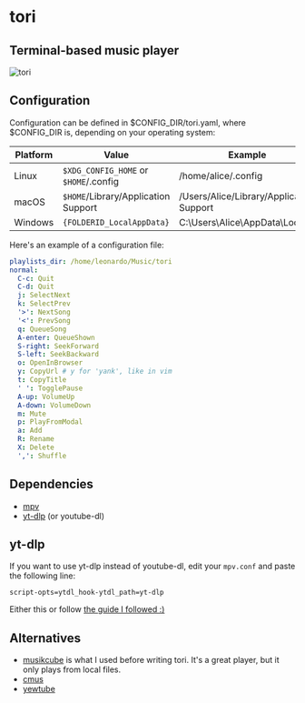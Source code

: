 # tori
## Terminal-based music player

![tori](https://user-images.githubusercontent.com/8211902/228040682-7888b4f9-0dc3-425e-95ad-166a1737f388.png)
## Configuration
Configuration can be defined in $CONFIG_DIR/tori.yaml, where $CONFIG_DIR is, depending on your operating system:

|Platform | Value                                 | Example                                  |
| ------- | ------------------------------------- | ---------------------------------------- |
| Linux   | `$XDG_CONFIG_HOME` or `$HOME`/.config | /home/alice/.config                      |
| macOS   | `$HOME`/Library/Application Support   | /Users/Alice/Library/Application Support |
| Windows | `{FOLDERID_LocalAppData}`             | C:\Users\Alice\AppData\Local             |

Here's an example of a configuration file:
```yaml
playlists_dir: /home/leonardo/Music/tori
normal:
  C-c: Quit
  C-d: Quit
  j: SelectNext
  k: SelectPrev
  '>': NextSong 
  '<': PrevSong 
  q: QueueSong
  A-enter: QueueShown
  S-right: SeekForward
  S-left: SeekBackward
  o: OpenInBrowser
  y: CopyUrl # y for 'yank', like in vim
  t: CopyTitle
  ' ': TogglePause
  A-up: VolumeUp
  A-down: VolumeDown
  m: Mute
  p: PlayFromModal
  a: Add
  R: Rename
  X: Delete
  ',': Shuffle
```

## Dependencies
- [mpv](https://mpv.io/)
- [yt-dlp](https://github.com/yt-dlp/yt-dlp) (or youtube-dl)

## yt-dlp
If you want to use yt-dlp instead of youtube-dl, edit your `mpv.conf` and paste the following line:
```
script-opts=ytdl_hook-ytdl_path=yt-dlp
```

Either this or follow [the guide I followed :)](https://www.funkyspacemonkey.com/replace-youtube-dl-with-yt-dlp-how-to-make-mpv-work-with-yt-dlp)

## Alternatives
- [musikcube](https://github.com/clangen/musikcube) is what I used before writing tori.
  It's a great player, but it only plays from local files.
- [cmus](https://cmus.github.io/)
- [yewtube](https://github.com/mps-youtube/yewtube)
